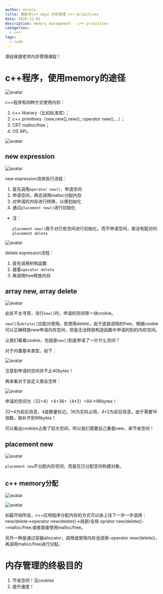 ```yaml
---
author: mirale
title: 重新学c++ day2 内存管理 c++ primitives
date: 2020-12-01
description: memory management - c++ primitives
categories:
  - c++
tags:
  - code
---
```


源自侯捷老师内存管理课程！

# c++程序，使用memory的途径

![avatar](structure.jpg)

c++程序有四种方式使用内存：
    
1. c++ libarary（比如标准库）；
2. c++ primitives（new,new[],new(),::operator new(),...）；
3. CRT malloc/free；
4. OS API。

![avatar](memory_case.jpg)

## new expression

![avatar](new_expression.jpg)

new expression具体执行流程：

1. 首先调用`operator new()`，申请空间
2. 申请空间，再去调用malloc分配内存
3. 对申请的内存进行转换，以便初始化
4. 通过`placement new()`进行初始化

- 注：

    `placement new()`用于对已有空间进行初始化，而不申请空间，故没有配对的`placement delete`

![avatar](delete_expression.jpg)

delete expression流程：

1. 首先调用析构函数
2. 接着`operator delete`
3. 再调用free释放内存

## array new, array delete

![avatar](array_new+array_delete.jpg)

此处不太寻常，进行`new[]`时，申请的空间带一块cookie。

`new[]`与`delete[]`应配对使用。若使用delete，由于底层调用的free，根据cookie可以正确释放new申请内存空间，但是无法释放构造函数中申请的别的内存空间。

让我们看看cookie，也就是`new[]`到底申请了一片什么空间？

对于内置基本类型，如下：

![avatar](array_size.jpg)

注意到申请的空间并不止40bytes！

再来看对于自定义类会怎样：

![avatar](array_size2.jpg)

申请的空间为（32+4）+4+36+（4*2）=84->96bytes！

32+4为前后信息，4是数量标记，36为实际占用，4*2为前后信息，由于需要16倍数，故补齐到96bytes！

可以看出cookies占用了较大空间，所以我们需要自己重载new，来节省空间！

## placement new

![avatar](placement_new.jpg)

`placement new`不分配内存空间，而是在已分配空间构建对象。

## c++ memory分配

![avatar](memory_allocate.jpg)

![avatar](memory_allocate2.jpg)

如最开始所说，c++应用程序分配内存的方式可以由上往下一步一步调用：new/delete->operator new/delete()->局部/全局 oprator new/delete()->malloc/free;或者直接使用malloc/free。

另外一种是通过容器allocator，调用或使用内存池调用::operator new/delete()，再调用malloc/free进行分配。

# 内存管理的终极目的

1. 节省空间！见cookies
2. 提升速度！